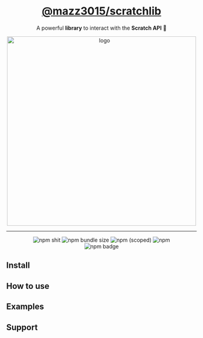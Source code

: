 <div align="center">
    <h1><a href="https://www.npmjs.com/package/@mazz3015/scratchlib">@mazz3015/scratchlib</a></h1>
    <p>A powerful <b>library</b> to interact with the <b>Scratch API</b> 🚀</p>
    <img src="https://user-images.githubusercontent.com/37367577/85211475-ebe72500-b349-11ea-8c8f-943698b58434.png" alt="logo" width="500" /> 
    <hr />
    <p>
        <img src="https://img.shields.io/npm/v/@mazz3015/scratchlib" alt="npm shit">
        <img src="https://img.shields.io/bundlephobia/min/@mazz3015/scratchlib" alt="npm bundle size">
        <img alt="npm (scoped)" src="https://img.shields.io/npm/v/@mazz3015/scratchlib">
        <img alt="npm" src="https://img.shields.io/npm/dy/@mazz3015/scratchlib">
        <br><img alt="npm badge" src="https://nodei.co/npm/@mazz3015/scratchlib.png">
    </p>
</div>

## Install

## How to use

## Examples

## Support
